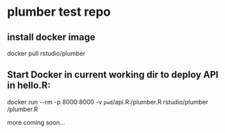 # plumber test repo


## install docker image
docker pull rstudio/plumber


## Start Docker in current working dir to deploy API in hello.R:

docker run --rm -p 8000:8000 -v `pwd`/api.R:/plumber.R rstudio/plumber /plumber.R


more coming soon...
